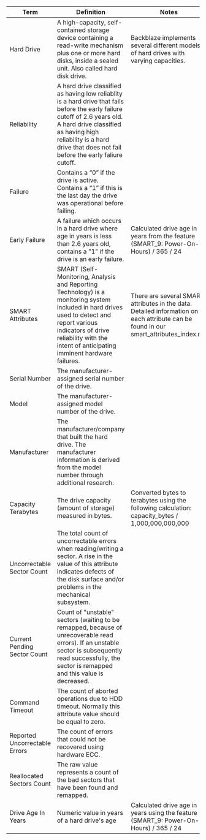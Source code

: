 | Term             | Definition | Notes|
|------------------|-----------------------------------------------------------------------------------------------------------------------------------------------------------------------------------------------------------------------------------------|------------------------------------------------------------------------------------------------------------------------------------|
| Hard Drive       | A high-capacity, self-contained storage device containing a read-write mechanism plus one or more hard disks, inside a sealed unit. Also called hard disk drive.| Backblaze implements several different models of hard drives with varying capacities.|
| Reliability      | A hard drive classified as having low reliablity is a hard drive that fails before the early failure cutoff of 2.6 years old. A hard drive classified as having high reliability is a hard drive that does not fail before the early faliure cutoff.| |
| Failure          | Contains a “0” if the drive is active. Contains a “1” if this is the last day the drive was operational before failing.| |
| Early Failure    | A failure which occurs in a hard drive where age in years is less than 2.6 years old, contains a "1" if the drive is an early failure.| Calculated drive age in years from the feature (SMART_9: Power-On-Hours) / 365 / 24 |
| SMART Attributes | SMART (Self-Monitoring, Analysis and Reporting Technology) is a monitoring system included in hard drives used to detect and report various indicators of drive reliability with the intent of anticipating imminent hardware failures. | There are several SMART attributes in the data. Detailed information on each attribute can be found in our smart_attributes_index.md |
| Serial Number    | The manufacturer-assigned serial number of the drive.| |
| Model            | The manufacturer-assigned model number of the drive.| |
| Manufacturer     | The manufacturer/company that built the hard drive. The manufacturer information is derived from the model number through additional research.| |
| Capacity Terabytes    | The drive capacity (amount of storage) measured in bytes.| Converted bytes to terabytes using the following calculation: capacity_bytes / 1,000,000,000,000|
|Uncorrectable Sector Count| The total count of uncorrectable errors when reading/writing a sector. A rise in the value of this attribute indicates defects of the disk surface and/or problems in the mechanical subsystem. | |
|Current Pending Sector Count| Count of "unstable" sectors (waiting to be remapped, because of unrecoverable read errors). If an unstable sector is subsequently read successfully, the sector is remapped and this value is decreased. | |
|Command Timeout   | The count of aborted operations due to HDD timeout. Normally this attribute value should be equal to zero. | |
|Reported Uncorrectable Errors| The count of errors that could not be recovered using hardware ECC. | |
|Reallocated Sectors Count| The raw value represents a count of the bad sectors that have been found and remapped.  | |
|Drive Age In Years| Numeric value in years of a hard drive's age | Calculated drive age in years using the feature (SMART_9: Power-On-Hours) / 365 / 24 |